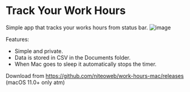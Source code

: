 # Track Your Work Hours

Simple app that tracks your works hours from status bar.
![image](https://user-images.githubusercontent.com/239513/147464361-3ad6793c-5846-4eb1-b50f-2fc6bc38803d.png)

Features:

- Simple and private.
- Data is stored in CSV in the Documents folder.
- When Mac goes to sleep it automatically stops the timer.

Download from https://github.com/niteoweb/work-hours-mac/releases (macOS 11.0+ only atm)
